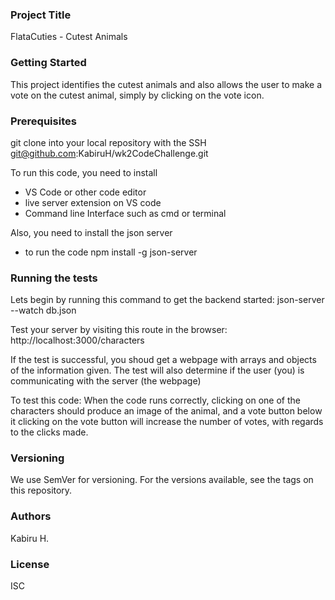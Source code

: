 ### Project Title
FlataCuties - Cutest Animals

### Getting Started

This project identifies the cutest animals and also allows the user to make a vote on the cutest animal, simply by clicking on the vote icon.

### Prerequisites
git clone into your local repository with the SSH
git@github.com:KabiruH/wk2CodeChallenge.git

To run this code, you need to install 
 - VS Code or other code editor
 - live server extension on VS code
 - Command line Interface such as cmd or terminal

Also, you need to install the json server
 - to run the code 
            npm install -g json-server
    

### Running the tests
Lets begin by running this command to get the backend started: json-server --watch db.json

Test your server by visiting this route in the browser: http://localhost:3000/characters

If the test is successful, you shoud get a webpage with arrays and objects of the information given.
The test will also determine if the user (you) is communicating with the server (the webpage)

To test this code:
When the code runs correctly, clicking on one of the characters should produce an image of the animal, and a vote button below it
clicking on the vote button will increase the number of votes, with regards to the clicks made. 



### Versioning
We use SemVer for versioning. For the versions available, see the tags on this repository.

### Authors
Kabiru H.

### License
ISC

